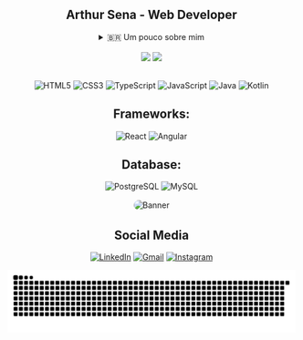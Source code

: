 <div align="center">
 <h2>Arthur Sena - Web Developer</h2>
</div>

<details align="left">
<summary align="center">🇧🇷 Um pouco sobre mim</summary>
<p >
  
Sempre gostei de tecnologia e passava o tempo ajudando meu pai a montar e desmontar computadores, que ajudou a aumentar meu apreço pela área da tecnoligia..

Me adapto facilmente e trabalho bem em equipe! Uma das coisas qeu gosto de fazer é ajudar os outros e Aprender também.

Valorizo muito a transparência, a sinceridade e a honestidade, seja para assumir responsabilidades ou problemas, seja para assumir limitações ou dificuldades.

Sou extrovertido porem ao mesmo tempo timido..

Como Hobbie e distrações gosto de andar pela orla, conhecer novas praias e criar memorias com minha familia, namorada e amigos. Jogar alguns jogos tanto FPS ou RPG.


📫 arthursenav2@gmail.com
</p>
</details>

<br />
<div align="center">
  <img height="180rem" src="https://github-readme-stats.vercel.app/api?username=Arthur-Sena-2k&show_icons=true&count_private=true&hide_border=false&title_color=00EEF5&icon_color=00EEF5&theme=midnight-purple"/> 
  <img height="180rem" src="https://github-readme-stats.vercel.app/api/top-langs/?username=Arthur-Sena-2k&layout=compact&hide_border=false&title_color=00EEF5&theme=midnight-purple"/>
</div>
 
<br />
<div align="center">

![HTML5](https://img.shields.io/badge/HTML5-E34F26?style=for-the-badge&logo=html5&logoColor=white)
![CSS3](https://img.shields.io/badge/CSS3-1572B6?style=for-the-badge&logo=css3&logoColor=white)
![TypeScript](https://img.shields.io/badge/TypeScript-3178C6?style=for-the-badge&logo=typescript&logoColor=white)
![JavaScript](https://img.shields.io/badge/JavaScript-F7DF1E?style=for-the-badge&logo=javascript&logoColor=black)
![Java](https://img.shields.io/badge/java-%23ED8B00.svg?style=for-the-badge&logo=openjdk&logoColor=white)
![Kotlin](https://img.shields.io/badge/Kotlin-0095D5?&style=for-the-badge&logo=kotlin&logoColor=white)

## Frameworks:
![React](https://img.shields.io/badge/React-20232A?style=for-the-badge&logo=react&logoColor=61DAFB)
![Angular](https://img.shields.io/badge/Angular-DD0031?style=for-the-badge&logo=angular&logoColor=white)

## Database:
![PostgreSQL](https://img.shields.io/badge/PostgreSQL-000?style=for-the-badge&logo=postgresql)
![MySQL](https://img.shields.io/badge/MySQL-00000F?style=for-the-badge&logo=mysql&logoColor=white)

<div align="center">
  <img src="https://user-images.githubusercontent.com/74038190/212284100-561aa473-3905-4a80-b561-0d28506553ee.gif" alt="Banner" style="border-radius: 15px; border: 2px solid transparent; transition: border-color 0.1s;" onmouseover="this.style.borderColor='#00EEF5';" onmouseout="this.style.borderColor='transparent';">
</div>

 ## Social Media
 
[![LinkedIn](https://img.shields.io/badge/LinkedIn-0077B5?style=for-the-badge&logo=linkedin&logoColor=white)](https://www.linkedin.com/in/arthur-sena-/)
[![Gmail](https://img.shields.io/badge/Gmail-333333?style=for-the-badge&logo=gmail&logoColor=white)](mailto:arthursena2209v2@gmail.com)
[![Instagram](https://img.shields.io/badge/-Instagram-%23E4405F?style=for-the-badge&logo=instagram&logoColor=white)](https://www.instagram.com/Thurra20_/)

![Snake](https://github.com/joaohcrangel/joaohcrangel/blob/output/github-contribution-grid-snake.svg)
